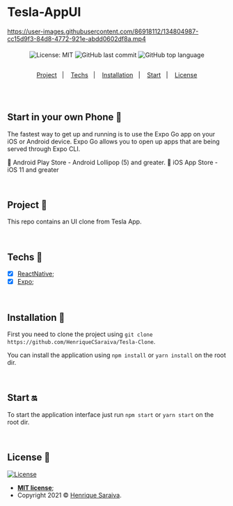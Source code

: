 # Tesla-AppUI

https://user-images.githubusercontent.com/86918112/134804987-cc15d9f3-84d8-4772-921e-abdd0602df8a.mp4


<div align="center" style="margin: 20px; text-align: center">

  ![License: MIT](https://img.shields.io/badge/License-MIT-yellow.svg)
  ![GitHub last commit](https://img.shields.io/github/last-commit/HenriqueCSaraiva/Tesla-AppUI?color=green&style=flat-square)
  ![GitHub top language](https://img.shields.io/github/languages/top/HenriqueCSaraiva/Tesla-AppUI?style=flat-square)

</div>

##

<p align="center">
  <a href="#project-star2">Project</a>&nbsp;&nbsp;&nbsp;|&nbsp;&nbsp;&nbsp;
  <a href="#techs-rocket">Techs</a>&nbsp;&nbsp;&nbsp;|&nbsp;&nbsp;&nbsp;
  <a href="#installation-wrench">Installation</a>&nbsp;&nbsp;&nbsp;|&nbsp;&nbsp;&nbsp;
  <a href="#start-on">Start</a>&nbsp;&nbsp;&nbsp;|&nbsp;&nbsp;&nbsp;
  <a href="#license-memo">License</a>
</p>

##

<br>

## Start in your own Phone 📱

The fastest way to get up and running is to use the Expo Go app on your iOS or Android device. Expo Go allows you to open up apps that are being served through Expo CLI.

🤖 Android Play Store - Android Lollipop (5) and greater.
🍎 iOS App Store - iOS 11 and greater

<br>

## Project :star2:

This repo contains an UI clone from Tesla App.

<br>

## Techs :rocket:

- [x] [ReactNative](https://reactnative.dev/);
- [x] [Expo](https://expo.dev/);

<br>

## Installation :wrench:

First you need to clone the project using `git clone https://github.com/HenriqueCSaraiva/Tesla-Clone`.

You can install the application using `npm install` or `yarn install` on the root dir.

<br>

## Start :on:

To start the application interface just run `npm start` or `yarn start` on the root dir.

<br>


## License :memo:

[![License](http://img.shields.io/:license-mit-blue.svg?style=flat-square)](http://badges.mit-license.org)

- **[MIT license](https://github.com/HenriqueCSaraiva/Tesla-AppUI/blob/add-license-1/LICENSE)**;
- Copyright 2021 © <a href="https://github.com/HenriqueCSaraiva" target="_blank">Henrique Saraiva</a>.
##

